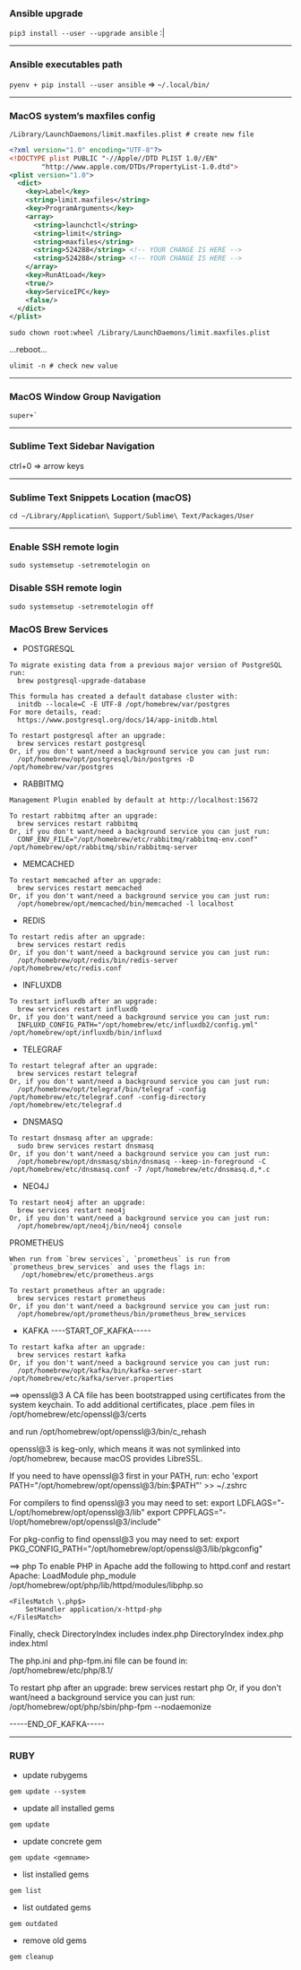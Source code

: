 ### Ansible upgrade

`pip3 install --user --upgrade ansible` :|

---

### Ansible executables path

`pyenv + pip install --user ansible` => `~/.local/bin/`

---

### MacOS system’s maxfiles config

```
/Library/LaunchDaemons/limit.maxfiles.plist # create new file
```

```xml
<?xml version="1.0" encoding="UTF-8"?>
<!DOCTYPE plist PUBLIC "-//Apple//DTD PLIST 1.0//EN"
        "http://www.apple.com/DTDs/PropertyList-1.0.dtd">
<plist version="1.0">
  <dict>
    <key>Label</key>
    <string>limit.maxfiles</string>
    <key>ProgramArguments</key>
    <array>
      <string>launchctl</string>
      <string>limit</string>
      <string>maxfiles</string>
      <string>524288</string> <!-- YOUR CHANGE IS HERE -->
      <string>524288</string> <!-- YOUR CHANGE IS HERE -->
    </array>
    <key>RunAtLoad</key>
    <true/>
    <key>ServiceIPC</key>
    <false/>
  </dict>
</plist>
```

```shell
sudo chown root:wheel /Library/LaunchDaemons/limit.maxfiles.plist
```

...reboot...

```shell
ulimit -n # check new value
```

---

### MacOS Window Group Navigation

```shell
super+`
```

---

### Sublime Text Sidebar Navigation

ctrl+0 => arrow keys

---

### Sublime Text Snippets Location (macOS)

```shell
cd ~/Library/Application\ Support/Sublime\ Text/Packages/User
```

---

### Enable SSH remote login

```shell
sudo systemsetup -setremotelogin on
```

### Disable SSH remote login

```shell
sudo systemsetup -setremotelogin off
```

### MacOS Brew Services

- POSTGRESQL

```shell
To migrate existing data from a previous major version of PostgreSQL run:
  brew postgresql-upgrade-database

This formula has created a default database cluster with:
  initdb --locale=C -E UTF-8 /opt/homebrew/var/postgres
For more details, read:
  https://www.postgresql.org/docs/14/app-initdb.html

To restart postgresql after an upgrade:
  brew services restart postgresql
Or, if you don't want/need a background service you can just run:
  /opt/homebrew/opt/postgresql/bin/postgres -D /opt/homebrew/var/postgres
```

- RABBITMQ

```shell
Management Plugin enabled by default at http://localhost:15672

To restart rabbitmq after an upgrade:
  brew services restart rabbitmq
Or, if you don't want/need a background service you can just run:
  CONF_ENV_FILE="/opt/homebrew/etc/rabbitmq/rabbitmq-env.conf" /opt/homebrew/opt/rabbitmq/sbin/rabbitmq-server
```

- MEMCACHED

```shell
To restart memcached after an upgrade:
  brew services restart memcached
Or, if you don't want/need a background service you can just run:
  /opt/homebrew/opt/memcached/bin/memcached -l localhost
```

- REDIS

```shell
To restart redis after an upgrade:
  brew services restart redis
Or, if you don't want/need a background service you can just run:
  /opt/homebrew/opt/redis/bin/redis-server /opt/homebrew/etc/redis.conf
```

- INFLUXDB

```shell
To restart influxdb after an upgrade:
  brew services restart influxdb
Or, if you don't want/need a background service you can just run:
  INFLUXD_CONFIG_PATH="/opt/homebrew/etc/influxdb2/config.yml" /opt/homebrew/opt/influxdb/bin/influxd
```

- TELEGRAF

```shell
To restart telegraf after an upgrade:
  brew services restart telegraf
Or, if you don't want/need a background service you can just run:
  /opt/homebrew/opt/telegraf/bin/telegraf -config /opt/homebrew/etc/telegraf.conf -config-directory /opt/homebrew/etc/telegraf.d
```

- DNSMASQ

```shell
To restart dnsmasq after an upgrade:
  sudo brew services restart dnsmasq
Or, if you don't want/need a background service you can just run:
  /opt/homebrew/opt/dnsmasq/sbin/dnsmasq --keep-in-foreground -C /opt/homebrew/etc/dnsmasq.conf -7 /opt/homebrew/etc/dnsmasq.d,*.c
```

- NEO4J
```shell
To restart neo4j after an upgrade:
  brew services restart neo4j
Or, if you don't want/need a background service you can just run:
  /opt/homebrew/opt/neo4j/bin/neo4j console
```

PROMETHEUS
```
When run from `brew services`, `prometheus` is run from
`prometheus_brew_services` and uses the flags in:
   /opt/homebrew/etc/prometheus.args

To restart prometheus after an upgrade:
  brew services restart prometheus
Or, if you don't want/need a background service you can just run:
  /opt/homebrew/opt/prometheus/bin/prometheus_brew_services
```

- KAFKA
----START_OF_KAFKA-----
```shell
To restart kafka after an upgrade:
  brew services restart kafka
Or, if you don't want/need a background service you can just run:
  /opt/homebrew/opt/kafka/bin/kafka-server-start /opt/homebrew/etc/kafka/server.properties
```

==> openssl@3
A CA file has been bootstrapped using certificates from the system
keychain. To add additional certificates, place .pem files in
  /opt/homebrew/etc/openssl@3/certs

and run
  /opt/homebrew/opt/openssl@3/bin/c_rehash

openssl@3 is keg-only, which means it was not symlinked into /opt/homebrew,
because macOS provides LibreSSL.

If you need to have openssl@3 first in your PATH, run:
  echo 'export PATH="/opt/homebrew/opt/openssl@3/bin:$PATH"' >> ~/.zshrc

For compilers to find openssl@3 you may need to set:
  export LDFLAGS="-L/opt/homebrew/opt/openssl@3/lib"
  export CPPFLAGS="-I/opt/homebrew/opt/openssl@3/include"

For pkg-config to find openssl@3 you may need to set:
  export PKG_CONFIG_PATH="/opt/homebrew/opt/openssl@3/lib/pkgconfig"

==> php
To enable PHP in Apache add the following to httpd.conf and restart Apache:
    LoadModule php_module /opt/homebrew/opt/php/lib/httpd/modules/libphp.so

    <FilesMatch \.php$>
        SetHandler application/x-httpd-php
    </FilesMatch>

Finally, check DirectoryIndex includes index.php
    DirectoryIndex index.php index.html

The php.ini and php-fpm.ini file can be found in:
    /opt/homebrew/etc/php/8.1/

To restart php after an upgrade:
  brew services restart php
Or, if you don't want/need a background service you can just run:
  /opt/homebrew/opt/php/sbin/php-fpm --nodaemonize

-----END_OF_KAFKA-----

-----

### RUBY

- update rubygems

```shell
gem update --system
```

- update all installed gems

```shell
gem update
```

- update concrete gem

```shell
gem update <gemname>
```

- list installed gems

```shell
gem list
```

- list outdated gems

```shell
gem outdated
```

- remove old gems

```shell
gem cleanup
```
